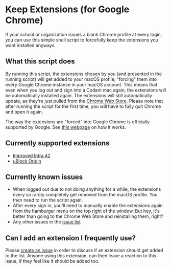 # Keep Extensions (for Google Chrome)
If your school or organization issues a blank Chrome profile at every login, you can use this simple shell script to forcefully keep the extensions you want installed anyways.

## What this script does
By running this script, the extensions chosen by you (and presented in the running script) will get added to your macOS profile, "forcing" them into every Google Chrome instance in your macOS account. This means that even when you log out and sign into a Codam mac again, the extensions will be automatically installed again. The extensions will still automatically update, as they're just pulled from the [Chrome Web Store](https://chrome.google.com/webstore/category/extensions). Please note that after running the script for the first time, you will have to fully quit Chrome and open it again.

The way the extensions are "forced" into Google Chrome is officially supported by Google. See [this webpage](https://developer.chrome.com/docs/extensions/mv2/external_extensions/) on how it works.

## Currently supported extensions
- [Improved Intra 42](https://chrome.google.com/webstore/detail/hmflgigeigiejaogcgamkecmlibcpdgo)
- [uBlock Origin](https://chrome.google.com/webstore/detail/ublock-origin/cjpalhdlnbpafiamejdnhcphjbkeiagm)

## Currently known issues
- When logged out due to not doing anything for a while, the extensions every so rarely completely get removed from the macOS profile. You then need to run the script again.
- After every sign in, you'll need to manually enable the extensions again from the hamburger menu on the top right of the window. But hey, it's better than going to the Chrome Web Store and reinstalling them, right?
- Any other issues in the [issue list](https://github.com/FreekBes/keep_extensions/issues)

## Can I add an extension I frequently use?
Please [create an issue](https://github.com/FreekBes/keep_extensions/issues/new) in order to discuss if an extension should get added to the list. Anyone using this extension, can then leave a reaction to this issue, if they feel like it should be added too.
